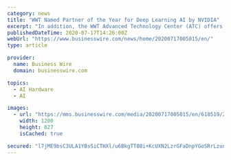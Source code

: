```yaml
---
category: news
title: "WWT Named Partner of the Year for Deep Learning AI by NVIDIA"
excerpt: "In addition, the WWT Advanced Technology Center (ATC) offers Lab-as-a-service environments for AI development, MLOps, Deep Learning, and testing of storage and networking with GPU-accelerated compute. WWT [also] engineered and deployed some of the largest ..."
publishedDateTime: 2020-07-17T14:26:00Z
webUrl: "https://www.businesswire.com/news/home/20200717005015/en/"
type: article

provider:
  name: Business Wire
  domain: businesswire.com

topics:
  - AI Hardware
  - AI

images:
  - url: "https://mms.businesswire.com/media/20200717005015/en/618519/23/wwt-logo-color-horizontal-high.jpg"
    width: 1200
    height: 627
    isCached: true

secured: "l7jME9bsC3ULA1YBsSiCTHXl/u6BkgTT08i+KcUXN2LzrGFaDnpYGoSRrLzunSOeFW/4PYrZzumQXcdbFoIxMyPD41DDY3QtdEshY+uaXQ8eVAyIGS6w5HDbaxaEzPWwm+ZgU32qFo7AavbeokxHD7qnM01f7TOz4wnLzUE9p8VKsgervZslg1CNxyoE6IwQDbfG0yfZo90iIxRubxAMU4kh2zOKvovODILOgAao7vfMulnLvJ4twnZbRK1/8rm8Pq9iZgEES+haqcyOT+C02X9zBJ5AhR9mG7JXCTqBP07yjTNI72b30AxwtY18ZlDiuhN230n41xFtLaMxSqSYVQ==;vh4Zod4flxdXo79x+9WgtQ=="
---
```


